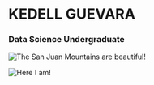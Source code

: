 # KEDELL GUEVARA

### Data Science Undergraduate

![The San Juan Mountains are beautiful!](/assets/images/san-juan-mountains.jpg "San Juan Mountains")

![Here I am!](kedellguevara/kedellphoto.jpg "Kedell Guevara")
